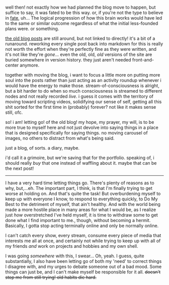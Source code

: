 well then! not exactly how we had planned the blog move to happen, but suffice to say, it was fated to be this way. or, if you're not the type to believe in [fate](), uh... The logical progression of how this brain works would have led to the same or similar outcome regardless of what the initial less-founded plans were. or something.

[the old blog posts](https://rinion.studio/#/blog) are still around, but not linked to directly! it's a bit of a runaround. reworking every single post back into markdown for this is really not worth the effort when they're perfectly fine as they were written, and it's not like they're *gone*... even the old, old, *old* versions of the site are buried somewhere in version history. they just aren't needed front-and-center anymore.

together with moving the blog, i want to focus a little more on putting more soul into the posts rather than just acting as an activity roundup whenever i would have the energy to make those. stream-of-consciousness is alright, but a bit harder to do when so much consciousness is streamed to different nodes and not really recorded *live*. i guess it comes with the territory of moving toward scripting videos, solidifying our sense of self, getting all this shit sorted for the first time in (probably) forever? not like it makes sense still, ofc.

so! i am! letting go! of the old blog! my hope, my prayer, my will, is to be more true to myself here and not just devolve into saying things in a place that is designed specifically for saying things. no moving carousel of images, no others to distract from what's being said.

just a blog, of sorts. a diary, maybe.

i'd call it a grimoire, but we're saving that for the portfolio. speaking of, i should really *buy* that one instead of waffling about it. maybe that can be the next post!

---

I have a very hard time letting things go. There's plenty of reasons as to why, but,...eh. The important part, I think, is that I'm finally trying to get worse at holding on. And that's quite the task! But overburdening myself to keep up with everyone I know, to respond to everything quickly, to Do My Best to the detriment of myself, that ain't healthy. And with the world being made a more hostile place in many areas for what I would be, as I realize just *how* overstretched I've held myself, it is time to withdraw some to get done what I find important to me., though, without becoming a hermit. Basically, I gotta stop acting terminally online and only be normally online.

I can't catch every show, every stream, consume every piece of media that interests me all at once, and certainly not while trying to keep up with all of my friends *and* work on projects and hobbies and my own shell.

I was going *somewhere* with this, I swear... Oh, yeah. I guess, quite substantially, I also have been letting go of both my 'need' to correct things I disagree with, and my urges to debate someone out of a bad mood. Some things can just be, and I can't make myself be responsible for it all. ~~doesn't stop me from still trying! old habits die hard.~~